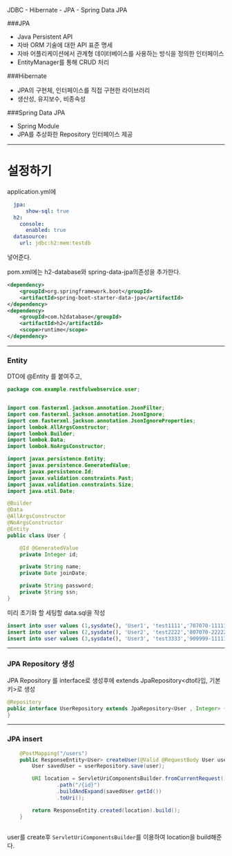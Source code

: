
JDBC - Hibernate - JPA - Spring Data JPA

###JPA

- Java Persistent API
- 자바 ORM 기술에 대한 API 표준 명세
- 자바 어플리케이션에서 관계형 데이터베이스를 사용하는 방식을 정의한 인터페이스
- EntityManager를 통해 CRUD 처리

###Hibernate

- JPA의 구현체, 인터페이스를 직접 구현한 라이브러리
- 생산성, 유지보수, 비종속성

###Spring Data JPA

- Spring Module
- JPA를 추상화한 Repository 인터페이스 제공



---

# 설정하기

application.yml에

```yml
  jpa:
      show-sql: true
  h2:
    console:
      enabled: true
  datasource:
    url: jdbc:h2:mem:testdb

```

넣어준다.

pom.xml에는
h2-database와 spring-data-jpa의존성을 추가한다.

```xml
<dependency>
    <groupId>org.springframework.boot</groupId>
    <artifactId>spring-boot-starter-data-jpa</artifactId>
</dependency>
<dependency>
    <groupId>com.h2database</groupId>
    <artifactId>h2</artifactId>
    <scope>runtime</scope>
</dependency>
```

----

### Entity

DTO에 @Entity 를 붙여주고,
```java
package com.example.restfulwebservice.user;


import com.fasterxml.jackson.annotation.JsonFilter;
import com.fasterxml.jackson.annotation.JsonIgnore;
import com.fasterxml.jackson.annotation.JsonIgnoreProperties;
import lombok.AllArgsConstructor;
import lombok.Builder;
import lombok.Data;
import lombok.NoArgsConstructor;

import javax.persistence.Entity;
import javax.persistence.GeneratedValue;
import javax.persistence.Id;
import javax.validation.constraints.Past;
import javax.validation.constraints.Size;
import java.util.Date;

@Builder
@Data
@AllArgsConstructor
@NoArgsConstructor
@Entity
public class User {

    @Id @GeneratedValue
    private Integer id;

    private String name;
    private Date joinDate;

    private String password;
    private String ssn;
}

```

미리 초기화 할 세팅할 data.sql을 작성

```sql
insert into user values (1,sysdate(), 'User1', 'test1111','707070-1111111')
insert into user values (2,sysdate(), 'User2', 'test2222','807070-2222222')
insert into user values (3,sysdate(), 'User3', 'test3333','909999-1111111')

```


----
### JPA Repository 생성

JPA Repository 를 interface로 생성후에 extends JpaRepository<dto타입, 기본키>로 생성

```java
@Repository
public interface UserRepository extends JpaRepository<User , Integer> {
}
```

---
### JPA insert

```java
    @PostMapping("/users")
    public ResponseEntity<User> createUser(@Valid @RequestBody User user){
        User savedUser = userRepository.save(user);

        URI location = ServletUriComponentsBuilder.fromCurrentRequest()
                .path("/{id}")
                .buildAndExpand(savedUser.getId())
                .toUri();

        return ResponseEntity.created(location).build();
    }
    
```

user를 create후 `ServletUriComponentsBuilder`를 이용하여 location을 build해준다.
